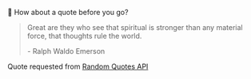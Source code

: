 📣 How about a quote before you go?

> Great are they who see that spiritual is stronger than any material force, that thoughts rule the world.
>
> <p>- Ralph Waldo Emerson</p>

Quote requested from [Random Quotes API](https://github.com/lukePeavey/quotable)
